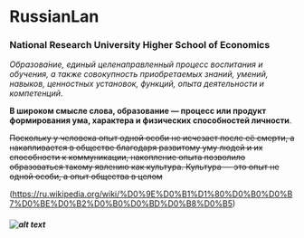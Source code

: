 # RussianLan
### National Research University Higher School of Economics

_Образова́ние, единый целенаправленный процесс воспитания и обучения, а также совокупность приобретаемых знаний, умений, навыков, ценностных установок, функций, опыта деятельности и компетенций_.

__В широком смысле слова, образование — процесс или продукт формирования ума, характера и физических способностей личности__.

~~Поскольку у человека опыт одной особи не исчезает после её смерти, а накапливается в обществе благодаря развитому уму людей и их способности к коммуникации, накопление опыта позволило образоваться такому явлению как культура. Культура — это опыт не одной особи, а опыт общества в целом~~

(https://ru.wikipedia.org/wiki/%D0%9E%D0%B1%D1%80%D0%B0%D0%B7%D0%BE%D0%B2%D0%B0%D0%BD%D0%B8%D0%B5)

##### ![alt text](https://image.mel.fm/i/d/dKiYat2gSv/590.png "New ideas")
